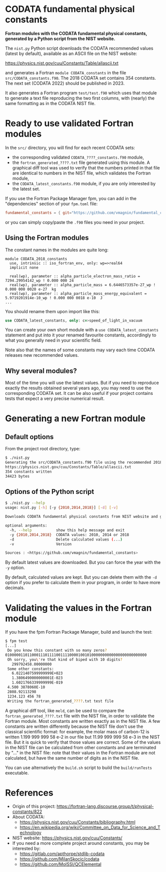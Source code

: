 # CODATA fundamental physical constants

**Fortran modules with the CODATA fundamental physical constants, generated by a Python script from the NIST website.**

The `nist.py` Python script downloads the CODATA recommended values (latest by default), available as an ASCII file on the NIST website:

https://physics.nist.gov/cuu/Constants/Table/allascii.txt

and generates a Fortran `module CODATA_constants` in the file `src/CODATA_constants.f90`. The 2018 CODATA set contains 354 constants. The next set (CODATA 2022) should be published in 2023.

It also generates a Fortran program `test/test.f90` which uses that module to generate a text file reproducing the two first columns, with (nearly) the same formatting as in the CODATA NIST file.

# Ready to use validated Fortran modules

In the `src/` directory, you will find for each recent CODATA sets:

- the corresponding validated `CODATA_????_constants.f90` module,
- the `fortran_generated_????.txt` file generated using this module. A graphical diff tool was used to verify that the numbers printed in that file are identical to numbers in the NIST file, which validates the Fortran module,
- the `CODATA_latest_constants.f90` module, if you are only interested by the latest set.

If you use the Fortran Package Manager fpm, you can add in the "dependencies" section of your `fpm.toml` file:

```toml
fundamental_constants = { git="https://github.com/vmagnin/fundamental_constants.git" }
```

or you can simply copy/paste the `.f90` files you need in your project.


## Using the Fortran modules

The constant names in the modules are quite long:

```Fortran
module CODATA_2018_constants
  use, intrinsic :: iso_fortran_env, only: wp=>real64
  implicit none

  real(wp), parameter :: alpha_particle_electron_mass_ratio = 7294.29954142_wp ! 0.000 000 24  
  real(wp), parameter :: alpha_particle_mass = 6.6446573357e-27_wp ! 0.000 000 0020 e-27  kg
  real(wp), parameter :: alpha_particle_mass_energy_equivalent = 5.9719201914e-10_wp ! 0.000 000 0018 e-10  J
...
```

You should rename them upon import like this:

```fortran
use CODATA_latest_constants, only: c=>speed_of_light_in_vacuum
```

You can create your own short module with a `use CODATA_latest_constants` statement and put into it your renamed favourite constants, accordingly to what you generally need in your scientific field.

Note also that the names of some constants may vary each time CODATA releases new recommended values.

## Why several modules?

Most of the time you will use the latest values. But if you need to reproduce exactly the results obtained several years ago, you may need to use the corresponding CODATA set. It can be also useful if your project contains tests that expect a very precise numerical result.


# Generating a new Fortran module

## Default options

From the project root directory, type:

```bash
$ ./nist.py
Generating the src/CODATA_constants.f90 file using the recommended 2018 values:
https://physics.nist.gov/cuu/Constants/Table/allascii.txt
354 constants written
34423 bytes
```

## Options of the Python script

```bash
$ ./nist.py --help
usage: nist.py [-h] [-y {2010,2014,2018}] [-d] [-v]

Downloads CODATA fundamental physical constants from NIST website and generates a Fortran module.

optional arguments:
  -h, --help           show this help message and exit
  -y {2010,2014,2018}  CODATA values: 2010, 2014 or 2018
  -d                   Delete calculated values (...)
  -v                   Version

Sources : <https://github.com/vmagnin/fundamental_constants>
```

By default latest values are downloaded. But you can force the year with the `-y` option.

By default, calculated values are kept. But you can delete them with the `-d` option if you prefer to calculate them in your program, in order to have more decimals.


# Validating the values in the Fortran module

If you have the fpm Fortran Package Manager, build and launch the test:

```bash
$ fpm test
[...]
 Do you know this constant with so many zeros?
0100000110110001110111100111100001001010000000000000000000000000
 Oh sorry, you\'re that kind of biped with 10 digits?
   299792458.00000000     
 Some other constants:
   6.0221407599999999E+023
   1.3806490000000001E-023
   1.6021766339999999E-019
 4.500 3878060E-10        
 2808.92113298            
 1234.123 456 78          
 Writing the fortran_generated_????.txt test file
```

A graphical diff tool, like `meld`, can be used to compare the `fortran_generated_????.txt` file with the NIST file, in order to validate the Fortran module. Most constants are written exactly as in the NIST file. A few constants are written differently because the NIST file don't use the classical scientific format: for example, the molar mass of carbon-12 is written 1.199 999 999 58 e-2 in our file but 11.99 999 999 58 e-3 in the NIST file. But it is quick to verify that those values are correct. Some of the values in the NIST file can be calculated from other constants and are terminated by "..." in the NIST file: note that their values in the Fortran module are not calculated, but have the same number of digits as in the NIST file.

You can use alternatively the `build.sh` script to build the `build/runTests` executable.


# References
* Origin of this project: https://fortran-lang.discourse.group/t/physical-constants/822
* About CODATA:
    * https://physics.nist.gov/cuu/Constants/bibliography.html
    * https://en.wikipedia.org/wiki/Committee_on_Data_for_Science_and_Technology
* NIST website: https://physics.nist.gov/cuu/Constants/
* If you need a more complete project around constants, you may be interested by:
    * https://gitlab.com/apthorpe/stdlib-codata
    * https://github.com/MilanSkocic/codata
    * https://github.com/MolSSI/QCElemental
